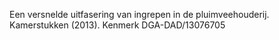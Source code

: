 Een versnelde uitfasering van ingrepen in de pluimveehouderij. Kamerstukken (2013). Kenmerk DGA-DAD/13076705